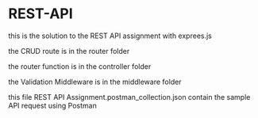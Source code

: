# REST-API
<p>this is the solution to the REST API assignment with exprees.js</p>
<p>the CRUD route is in the router folder</p>
<p>the router function is in the controller folder</p>
<p>the Validation Middleware is in the middleware folder</p>
<p>this file REST API Assignment.postman_collection.json contain the sample API request using Postman</p>
